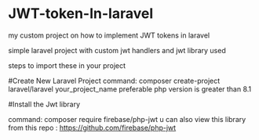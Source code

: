 # JWT-token-In-laravel
my custom project on how to implement JWT tokens in laravel

simple laravel project with custom jwt handlers and jwt library used

steps to import these in your project

#Create New Laravel Project 
command: 
composer create-project laravel/laravel your_project_name
preferable php version is greater than 8.1

#Install the Jwt library

command:
composer require firebase/php-jwt
u can also view this library from this repo : https://github.com/firebase/php-jwt


